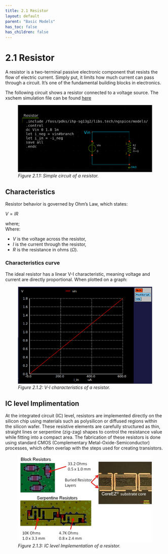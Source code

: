 ```yaml
---
title: 2.1 Resistor
layout: default
parent: "Basic Models"
has_toc: false
has_children: false
---
```


# 2.1 Resistor
A resistor is a two-terminal passive electronic component that resists the flow of electric current. Simply put, it limits how much current can pass through a circuit. It’s one of the fundamental building blocks in electronics.

The following circuit shows a resistor connected to a voltage source. The xschem simulation file can be found [here](./simulation_files/xschem/01_Resistor_DC_sweep.sch)
<figure>
  <img src="./images/sch_resistor_xschem.png" alt="Resistor V-I curve" width="500">
  <figcaption><em>Figure 2.1.1: Simple circuit of a resistor.</em></figcaption>
</figure>

## Characteristics
Resistor behavior is governed by Ohm’s Law, which states:

$V=IR$

where;
<br>
Where:

- $V$ is the voltage across the resistor,
- $I$ is the current through the resistor,
- $R$ is the resistance in ohms ($Ω$).

### Characteristics curve
The ideal resistor has a linear V-I characteristic, meaning voltage and current are directly proportional. When plotted on a graph:
<figure>
  <img src="./images/plot_VIR.png" alt="Resistor V-I curve" width="500">
  <figcaption><em>Figure 2.1.2: V-I characteristics of a resistor.</em></figcaption>
</figure>

## IC level Implimentation
At the integrated circuit (IC) level, resistors are implemented directly on the silicon chip using materials such as polysilicon or diffused regions within the silicon wafer. These resistive elements are carefully structured as thin, straight lines or serpentine (zig-zag) shapes to control the resistance value while fitting into a compact area. The fabrication of these resistors is done using standard CMOS (Complementary Metal-Oxide-Semiconductor) processes, which often overlap with the steps used for creating transistors.

<figure>
  <img src="./images/img_res_in_IC.png" alt="Resistor V-I curve" width="500">
  <figcaption><em>Figure 2.1.3: IC level Implementation of a resistor.</em></figcaption>
</figure>
